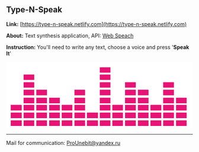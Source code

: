 ## Type-N-Speak

**Link:** [https://type-n-speak.netlify.com](https://type-n-speak.netlify.com)

**About:** Text synthesis application, API: [Web Speach](https://developer.mozilla.org/en-US/docs/Web/API/Web_Speech_API)

**Instruction:** You'll need to write any text, choose a voice and press '**Speak It**'


![](dist/img/equaliser-clipart.gif)

- - -
Mail for communication: <ProUnebit@yandex.ru>
